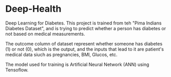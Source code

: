 # Deep-Health
Deep Learning for Diabetes.
This project is trained from teh "Pima Indians Diabetes Dataset", and is trying to predict whether a person has diabetes or not based on medical measurements.

The outcome column of dataset represent whether someone has diabetes (1) or not (0), which is the output, and the inputs that lead to it are patient's medical data siuch as pregnancies, BMI, Glucos, etc.

The model used for training is Artificial Neural Network (ANN) using Tensoflow. 

